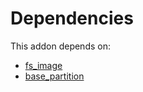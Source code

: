 # Dependencies

This addon depends on:

- [fs_image](https://github.com/bringout/oca-storage)
- [base_partition](https://github.com/bringout/oca-technical)
